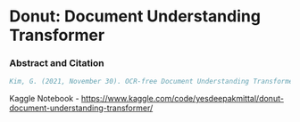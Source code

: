 # Donut: Document Understanding Transformer

### Abstract and Citation


```bibtex
Kim, G. (2021, November 30). OCR-free Document Understanding Transformer. arXiv.org. https://arxiv.org/abs/2111.15664
```

Kaggle Notebook - https://www.kaggle.com/code/yesdeepakmittal/donut-document-understanding-transformer/
